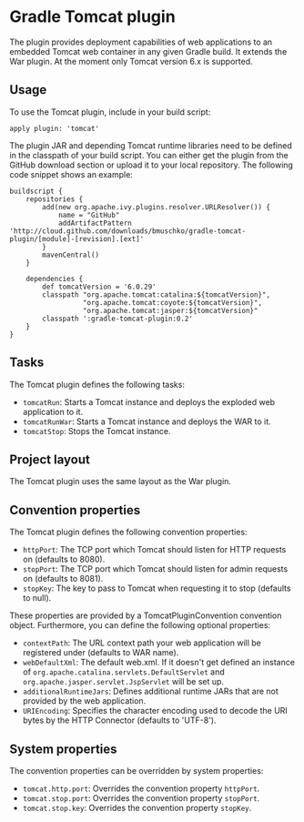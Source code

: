 # Gradle Tomcat plugin

The plugin provides deployment capabilities of web applications to an embedded Tomcat web container in any given
Gradle build. It extends the War plugin. At the moment only Tomcat version 6.x is supported.

## Usage

To use the Tomcat plugin, include in your build script:

    apply plugin: 'tomcat'

The plugin JAR and depending Tomcat runtime libraries need to be defined in the classpath of your build script. You can
either get the plugin from the GitHub download section or upload it to your local repository. The following code snippet
shows an example:

    buildscript {
	    repositories {
		    add(new org.apache.ivy.plugins.resolver.URLResolver()) {
    		    name = "GitHub"
    		    addArtifactPattern 'http://cloud.github.com/downloads/bmuschko/gradle-tomcat-plugin/[module]-[revision].[ext]'
  		    }
            mavenCentral()
        }

	    dependencies {
		    def tomcatVersion = '6.0.29'
            classpath "org.apache.tomcat:catalina:${tomcatVersion}",
                      "org.apache.tomcat:coyote:${tomcatVersion}",
                      "org.apache.tomcat:jasper:${tomcatVersion}"
            classpath ':gradle-tomcat-plugin:0.2'
        }
    }

## Tasks

The Tomcat plugin defines the following tasks:

* `tomcatRun`: Starts a Tomcat instance and deploys the exploded web application to it.
* `tomcatRunWar`: Starts a Tomcat instance and deploys the WAR to it.
* `tomcatStop`: Stops the Tomcat instance.

## Project layout

The Tomcat plugin uses the same layout as the War plugin.

## Convention properties

The Tomcat plugin defines the following convention properties:

* `httpPort`: The TCP port which Tomcat should listen for HTTP requests on (defaults to 8080).
* `stopPort`: The TCP port which Tomcat should listen for admin requests on (defaults to 8081).
* `stopKey`: The key to pass to Tomcat when requesting it to stop (defaults to null).

These properties are provided by a TomcatPluginConvention convention object. Furthermore, you can define the following
optional properties:

* `contextPath`: The URL context path your web application will be registered under (defaults to WAR name).
* `webDefaultXml`: The default web.xml. If it doesn't get defined an instance of `org.apache.catalina.servlets.DefaultServlet`
and `org.apache.jasper.servlet.JspServlet` will be set up.
* `additionalRuntimeJars`: Defines additional runtime JARs that are not provided by the web application.
* `URIEncoding`: Specifies the character encoding used to decode the URI bytes by the HTTP Connector (defaults to 'UTF-8').

## System properties

The convention properties can be overridden by system properties:

* `tomcat.http.port`: Overrides the convention property `httpPort`.
* `tomcat.stop.port`: Overrides the convention property `stopPort`.
* `tomcat.stop.key`: Overrides the convention property `stopKey`.